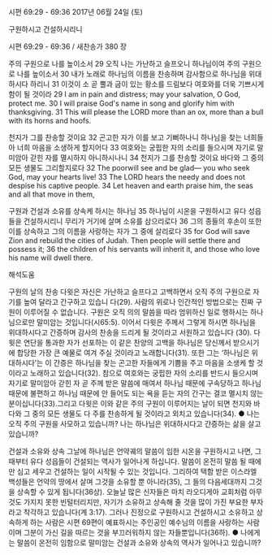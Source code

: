 시편 69:29 - 69:36 
2017년 06월 24일 (토)

구원하시고 건설하시리니



시편 69:29 - 69:36 / 새찬송가 380 장


주의 구원으로 나를 높이소서
29 오직 나는 가난하고 슬프오니 하나님이여 주의 구원으로 나를 높이소서 30 내가 노래로 하나님의 이름을 찬송하며 감사함으로 하나님을 위대하시다 하리니 31 이것이 소 곧 뿔과 굽이 있는 황소를 드림보다 여호와를 더욱 기쁘시게 함이 될 것이라
29 I am in pain and distress; may your salvation, O God, protect me. 30 I will praise God's name in song and glorify him with thanksgiving. 31 This will please the LORD more than an ox, more than a bull with its horns and hoofs.

천지가 그를 찬송할 것이요
32 곤고한 자가 이를 보고 기뻐하나니 하나님을 찾는 너희들아 너희 마음을 소생하게 할지어다 33 여호와는 궁핍한 자의 소리를 들으시며 자기로 말미암아 갇힌 자를 멸시하지 아니하시나니 34 천지가 그를 찬송할 것이요 바다와 그 중의 모든 생물도 그리할지로다
32 The poorwill see and be glad— you who seek God, may your hearts live! 33 The LORD hears the needy and does not despise his captive people. 34 Let heaven and earth praise him, the seas and all that move in them,

구원과 건설과 소유를 상속케 하시는 하나님
35 하나님이 시온을 구원하시고 유다 성읍들을 건설하시리니 무리가 거기에 살며 소유를 삼으리로다 36 그의 종들의 후손이 또한 이를 상속하고 그의 이름을 사랑하는 자가 그 중에 살리로다
35 for God will save Zion and rebuild the cities of Judah. Then people will settle there and possess it; 36 the children of his servants will inherit it, and those who love his name will dwell there.

해석도움





구원의 날의 찬송
다윗은 자신은 가난하고 슬프다고 고백하면서 오직 주의 구원으로 자기를 높여 달라고 간구하고 있습니
다(29). 사람의 위로나 인간적인 방법으로는 진짜 구원이 이루어질 수 없습니다. 구원은 오직 의의 말씀을 따라 엄위하신 일로 행하시는 하나님으로만 말미암는 것입니다(시65:5). 이어서 다윗은 주께서 그렇게 하시면 하나님을 위대하시다고 간증하며 감사의 찬송을 드리게 될 것이라고 서원하고 있습니다
(30). 다윗은 연단을 통과한 자가 선포하는 이 같은 찬양의 고백을 하나님은 당신께서 받으시기에 합당한 가장 큰 예물로 여겨 주실 것이라고 노래합니다(31). 또한 그는 ‘하나님은 위대하시다’는 이 간증은 하나님을 찾는 곤고한 자들에게 기쁨을 주고 마음을 소생케 할 것이라고 노래하고 있습니다(32). 참으로 여호와는 궁핍한 자의 소리를 반드시 들으시며 자기로 말미암아 갇힌 자 곧 주께 받은 말씀에 매여서 하나님 때문에 구속당하고 하나님 때문에 불편하고 하나님 때문에 안 들어도 되는 욕을 듣는 자의 간구는 결코 멸시치 않는 분이십니다(33).그리고 다윗은 이와 같은 주의 구원이 이루어지는 날이 되면 천지와 바다와 그 중의 모든 생물도 다 주를 찬송하게 될 것이라고 외치고 있습니다(34).
● 나는 오직 주의 구원을 사모하고 있습니까? 나는 하나님은 위대하시다고 간증하는 삶을 살고 있습니까?

건설과 소유와 상속
그날에 하나님은 언약궤의 말씀이 임한 시온을 구원하시고 나면, 그때부터 유다 성읍들이 건설되는 역사가 일어나게 하십니다. 말씀이 온전히 말씀 될 때에만 심고 세우고 건설하는 일이 시작될 수 있는 것입니다. 그리하여 택함 받은 이스라엘 백성들은 언약의 땅에서 살며 그것을 소유할 뿐 아니라(35), 그
들의 다음세대까지 그것을 상속할 수 있게 됩니다(36상). 오늘날 많은 신자들은 마치 라오디게아 교회처럼 아무 것도 가지지 못한 빈털터리지만, 자기가 소유하고 상속해 줄 것을 많이 가진 부요한 부자라고 착각하고 있습니다(계 3:17). 그러나 진정으로 구원하시고 건설하시고 소유하고 상속하게 하는 사람은 시편 69편이 예표하시는 주인공인 예수님의 이름을 사랑하는 사람이며 그분이 가신 길을 따르는 것을 부끄러워하지 않는 자들뿐입니다(36하).
● 나에게는 말씀이 온전히 임함으로 말미암는 건설과 소유와 상속의 역사가 일어나고 있습니까?